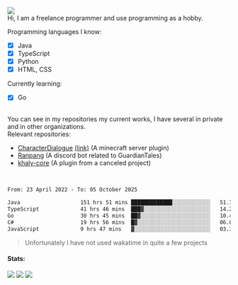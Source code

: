 ![](https://komarev.com/ghpvc/?username=iAtog&color=brightgreen) <br>
Hi, I am a freelance programmer and use programming as a hobby.<br>

Programming languages I know:
- [x] Java
- [x] TypeScript
- [x] Python
- [x] HTML, CSS

Currently learning:
- [x] Go
<br>
You can see in my repositories my current works, I have several in private and in other organizations.<br>
Relevant repositories:<br>

* [CharacterDialogue](https://github.com/iAtog/character-dialogue) [(link)](https://www.spigotmc.org/resources/95868/) (A minecraft server plugin)
* [Ranpang](https://github.com/iAtog/Ranpang) (A discord bot related to GuardianTales)
* [khaly-core](https://github.com/KhalyRPG/rpg) (A plugin from a canceled project)
<br>

<!--START_SECTION:waka-->

```txt
From: 23 April 2022 - To: 05 October 2025

Java                   151 hrs 51 mins █████████████░░░░░░░░░░░░   51.74 %
TypeScript             41 hrs 46 mins  ███▓░░░░░░░░░░░░░░░░░░░░░   14.24 %
Go                     30 hrs 45 mins  ██▓░░░░░░░░░░░░░░░░░░░░░░   10.48 %
C#                     19 hrs 56 mins  █▓░░░░░░░░░░░░░░░░░░░░░░░   06.80 %
JavaScript             9 hrs 47 mins   ▓░░░░░░░░░░░░░░░░░░░░░░░░   03.33 %
```

<!--END_SECTION:waka-->
> Unfortunately I have not used wakatime in quite a few projects
#### Stats:
![](https://github-profile-summary-cards.vercel.app/api/cards/profile-details?username=iAtog&theme=github_dark)
![](https://github-profile-summary-cards.vercel.app/api/cards/stats?username=iAtog&theme=github_dark)
![](https://github-profile-summary-cards.vercel.app/api/cards/repos-per-language?username=iAtog&theme=github_dark) 
